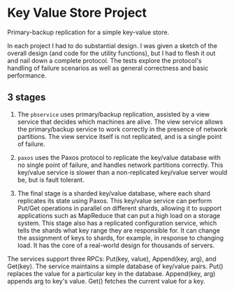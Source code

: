 # Key Value Store Project

Primary-backup replication for a simple key-value store.

In each project I had to do substantial design. I was given a sketch of the overall design (and code for the utility functions), but I had to flesh it out and nail down a complete protocol. The tests explore the protocol's handling of failure scenarios as well as general correctness and basic performance.

## 3 stages

1. The `pbservice` uses primary/backup replication, assisted by a view service that decides which machines are alive. The view service allows the primary/backup service to work correctly in the presence of network partitions. The view service itself is not replicated, and is a single point of failure.

2. `paxos` uses the Paxos protocol to replicate the key/value database with no single point of failure, and handles network partitions correctly. This key/value service is slower than a non-replicated key/value server would be, but is fault tolerant.

3. The final stage is a sharded key/value database, where each shard replicates its state using Paxos. This key/value service can perform Put/Get operations in parallel on different shards, allowing it to support applications such as MapReduce that can put a high load on a storage system. This stage also has a replicated configuration service, which tells the shards what key range they are responsible for. It can change the assignment of keys to shards, for example, in response to changing load. It has the core of a real-world design for thousands of servers.

The services support three RPCs: Put(key, value), Append(key, arg), and Get(key). The service maintains a simple database of key/value pairs. Put() replaces the value for a particular key in the database. Append(key, arg) appends arg to key's value. Get() fetches the current value for a key.
